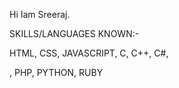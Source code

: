 Hi Iam Sreeraj. 

 SKILLS/LANGUAGES KNOWN:-

 HTML, CSS, JAVASCRIPT, C, C++, C#,
 
, PHP, PYTHON, RUBY

